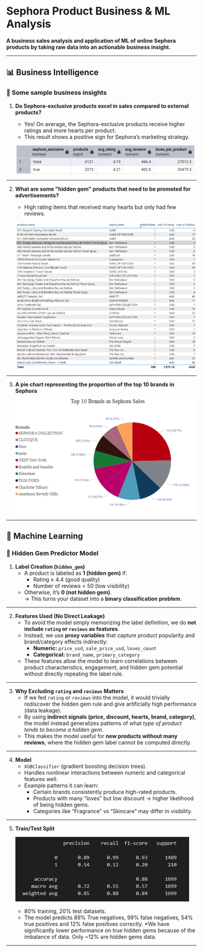 # Sephora Product Business & ML Analysis  

**A business sales analysis and application of ML of online Sephora products by taking raw data into an actionable business insight.**

---

## 📊 Business Intelligence

### 🔹 Some sample business insights

1. **Do Sephora-exclusive products excel in sales compared to external products?**

   - Yes! On average, the Sephora-exclusive products receive higher ratings and more hearts per product.  
   - This result shows a positive sign for Sephora’s marketing strategy.  

   ![Exclusive Products](Results/KakaoTalk_20250901_181910168.png)

---

2. **What are some "hidden gem" products that need to be promoted for advertisements?**

   - High rating items that received many hearts but only had few reviews.  

   ![Hidden Gems](Results/KakaoTalk_20250902_110110266.png)

---

3. **A pie chart representing the proportion of the top 10 brands in Sephora**

   ![Top Brands](Results/KakaoTalk_20250902_114848783.png)

---


## 🤖 Machine Learning

### 🔹 Hidden Gem Predictor Model

1. **Label Creation (`hidden_gem`)**
   - A product is labeled as **1 (hidden gem)** if:  
     - Rating ≥ 4.4 (good quality)  
     - Number of reviews < 50 (low visibility)  
   - Otherwise, it’s **0 (not hidden gem)**.  
   → This turns your dataset into a **binary classification problem**.

---

2. **Features Used (No Direct Leakage)**
   - To avoid the model simply memorizing the label definition, we do **not include `rating` or `reviews` as features**.  
   - Instead, we use **proxy variables** that capture product popularity and brand/category effects indirectly:  
     - **Numeric:** `price_usd`, `sale_price_usd`, `loves_count`  
     - **Categorical:** `brand_name`, `primary_category`  
   - These features allow the model to learn correlations between product characteristics, engagement, and hidden gem potential without directly repeating the label rule.

---


3. **Why Excluding `rating` and `reviews` Matters**
   - If we fed `rating` or `reviews` into the model, it would trivially rediscover the hidden gem rule and give artificially high performance (data leakage).  
   - By using **indirect signals (price, discount, hearts, brand, category)**, the model instead generalizes patterns of what *type of product tends to become a hidden gem*.  
   - This makes the model useful for **new products without many reviews**, where the hidden gem label cannot be computed directly.
---

4. **Model**
   - `XGBClassifier` (gradient boosting decision trees).  
   - Handles nonlinear interactions between numeric and categorical features well.  
   - Example patterns it can learn:
     - Certain brands consistently produce high-rated products.  
     - Products with many “loves” but low discount → higher likelihood of being hidden gems.  
     - Categories like “Fragrance” vs “Skincare” may differ in visibility.

---

5. **Train/Test Split**

   
     ![Alt_text](Results/KakaoTalk_20250905_121559271.png)

   - 80% training, 20% test datasets.
   - The model predicts 89% True negatives, 99% false negatives, 54% true positives and 12% false positives correctly.
      *We have significantly lower performance on true hidden gems because of the imbalance of data. Only ~12% are hidden gems data.
---
